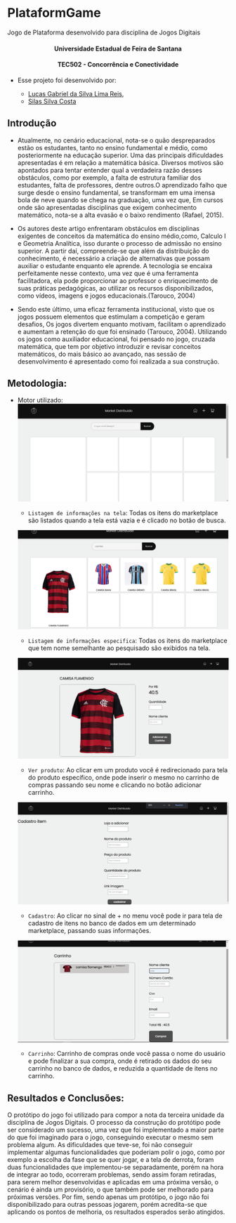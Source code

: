 # PlataformGame
Jogo de Plataforma desenvolvido para disciplina de Jogos Digitais

<p align="center">

<h4 align="center" > Universidade Estadual de Feira de Santana </h4>
<h4 align="center" >  TEC502 - Concorrência e Conectividade  </h4>
</p>


- Esse projeto foi desenvolvido por: 
    
  	- [Lucas Gabriel da Silva Lima Reis](https://github.com/lucasxgb), 
	- [Silas Silva Costa](https://github.com/silas-silva)


## Introdução

- Atualmente, no cenário educacional, nota-se o quão despreparados estão os estudantes, tanto no ensino fundamental e médio, como posteriormente na educação superior. Uma das principais dificuldades apresentadas é em relação a matemática básica. Diversos motivos são apontados para tentar entender qual a verdadeira razão desses obstáculos, como por exemplo, a falta de estrutura familiar dos estudantes, falta de professores, dentre outros.O aprendizado falho que surge desde o ensino fundamental, se transformam em uma imensa bola de neve quando se chega na graduação, uma vez que, Em cursos onde são apresentadas disciplinas que exigem conhecimento matemático, nota-se a alta evasão e o baixo rendimento (Rafael, 2015).

- Os autores deste artigo enfrentaram obstáculos em disciplinas exigentes de conceitos da matemática do ensino médio,como, Calculo I e Geometria Analítica, isso durante o processo de admissão no ensino superior. A partir daí, compreende-se que além da distribuição do conhecimento, é necessário a criação de alternativas que possam auxiliar o estudante enquanto ele aprende. A tecnologia se encaixa perfeitamente nesse contexto, uma vez que é uma ferramenta facilitadora, ela pode proporcionar ao professor o enriquecimento de suas práticas pedagógicas, ao utilizar os recursos disponibilizados, como vídeos, imagens e jogos educacionais.(Tarouco, 2004)

- Sendo este último, uma eficaz ferramenta institucional, visto que os jogos possuem elementos que estimulam a competição e geram desafios, Os jogos divertem enquanto motivam, facilitam o aprendizado e aumentam a retenção do que foi ensinado (Tarouco, 2004). Utilizando os jogos como auxiliador educacional, foi pensado no jogo, cruzada matemática, que tem por objetivo introduzir e revisar conceitos matemáticos, do mais básico ao avançado, nas sessão de desenvolvimento é apresentado como foi realizada a sua construção.



## Metodologia:


- Motor utilizado:
	![Listagem vazia](https://github.com/lucasxgb/Marketplace_Distribuido/blob/main/View/images/tela1vazia.png)
	- `Listagem de informações na tela`: Todas os itens do marketplace são listados quando a tela está vazia e é clicado no botão de busca.


	![Listagem de item específico](https://github.com/lucasxgb/Marketplace_Distribuido/blob/main/View/images/tela1.png)
	- `Listagem de informações especifica`: Todas os itens do marketplace que tem nome semelhante ao pesquisado são exibidos na tela.


	![Produto específico](https://github.com/lucasxgb/Marketplace_Distribuido/blob/main/View/images/tela2.png)
	- `Ver produto`: Ao clicar em um produto você é redirecionado para tela do produto específico, onde pode inserir o mesmo no carrinho de compras passando seu nome e clicando no botão adicionar carrinho.


	![Cadastro de itens](https://github.com/lucasxgb/Marketplace_Distribuido/blob/main/View/images/tela4.png)
	- `Cadastro`: Ao clicar no sinal de + no menu você pode ir para tela de cadastro de itens no banco de dados em um determinado marketplace, passando suas informações.


	![Carrinho](https://github.com/lucasxgb/Marketplace_Distribuido/blob/main/View/images/tela3.png)
	- `Carrinho`: Carrinho de compras onde você passa o nome do usuário e pode finalizar a sua compra, onde é retirado os dados do seu carrinho no banco de dados, e reduzida a quantidade de itens no carrinho.



## Resultados e Conclusões:
O protótipo do jogo foi utilizado para compor a nota da terceira unidade da disciplina de Jogos Digitais. O processo da construção do protótipo pode ser considerado um sucesso, uma vez que foi implementado a maior parte do que foi imaginado para o jogo, conseguindo executar o mesmo sem problema algum.
As dificuldades que teve-se, foi não conseguir implementar algumas funcionalidades que poderiam polir o jogo, como por exemplo a escolha da fase que se quer jogar, e a tela de derrota, foram duas funcionalidades que implementou-se separadamente, porém na hora de integrar ao todo, ocorreram problemas, sendo assim foram retiradas, para serem melhor desenvolvidas e aplicadas em uma próxima versão, o cenário é ainda um provisório, o que também pode ser melhorado para próximas versões.
Por fim, sendo apenas um protótipo, o jogo não foi disponibilizado para outras pessoas jogarem, porém acredita-se que aplicando os pontos de melhoria, os resultados esperados serão atingidos.

